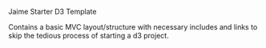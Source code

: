 Jaime Starter D3 Template


Contains a basic MVC layout/structure with necessary includes and links to skip the tedious process of starting a d3 project. 